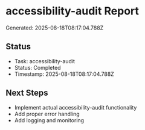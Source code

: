 # accessibility-audit Report

Generated: 2025-08-18T08:17:04.788Z

## Status
- Task: accessibility-audit
- Status: Completed
- Timestamp: 2025-08-18T08:17:04.788Z

## Next Steps
- Implement actual accessibility-audit functionality
- Add proper error handling
- Add logging and monitoring
